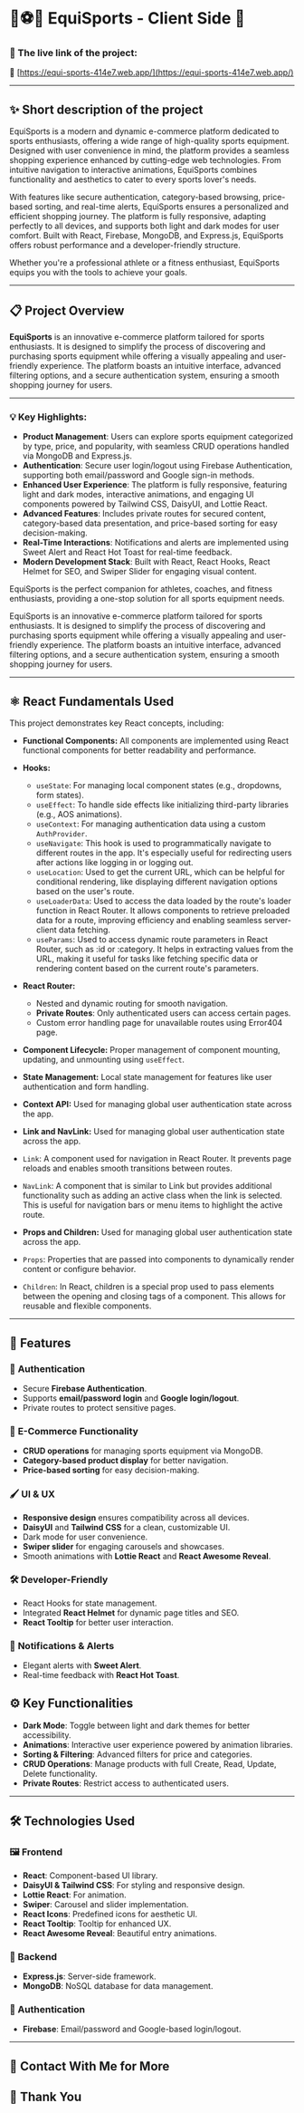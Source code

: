 # 🏀⚽🎾 EquiSports - Client Side 🚀

### 📜 The live link of the project:
 🎥 [https://equi-sports-414e7.web.app/](https://equi-sports-414e7.web.app/)

 ---

## ✨ Short description of the project

EquiSports is a modern and dynamic e-commerce platform dedicated to sports enthusiasts, offering a wide range of high-quality sports equipment. Designed with user convenience in mind, the platform provides a seamless shopping experience enhanced by cutting-edge web technologies. From intuitive navigation to interactive animations, EquiSports combines functionality and aesthetics to cater to every sports lover's needs.

With features like secure authentication, category-based browsing, price-based sorting, and real-time alerts, EquiSports ensures a personalized and efficient shopping journey. The platform is fully responsive, adapting perfectly to all devices, and supports both light and dark modes for user comfort. Built with React, Firebase, MongoDB, and Express.js, EquiSports offers robust performance and a developer-friendly structure.

Whether you're a professional athlete or a fitness enthusiast, EquiSports equips you with the tools to achieve your goals.

---

## 📋 Project Overview

**EquiSports** is an innovative e-commerce platform tailored for sports enthusiasts. It is designed to simplify the process of discovering and purchasing sports equipment while offering a visually appealing and user-friendly experience. The platform boasts an intuitive interface, advanced filtering options, and a secure authentication system, ensuring a smooth shopping journey for users.

---

### 💡 Key Highlights:

- **Product Management**: Users can explore sports equipment categorized by type, price, and popularity, with seamless CRUD operations handled via MongoDB and Express.js.
- **Authentication**: Secure user login/logout using Firebase Authentication, supporting both email/password and Google sign-in methods.
- **Enhanced User Experience**: The platform is fully responsive, featuring light and dark modes, interactive animations, and engaging UI components powered by Tailwind CSS, DaisyUI, and Lottie React.
- **Advanced Features**: Includes private routes for secured content, category-based data presentation, and price-based sorting for easy decision-making.
- **Real-Time Interactions**: Notifications and alerts are implemented using Sweet Alert and React Hot Toast for real-time feedback.
- **Modern Development Stack**: Built with React, React Hooks, React Helmet for SEO, and Swiper Slider for engaging visual content.

EquiSports is the perfect companion for athletes, coaches, and fitness enthusiasts, providing a one-stop solution for all sports equipment needs.

EquiSports is an innovative e-commerce platform tailored for sports enthusiasts. It is designed to simplify the process of discovering and purchasing sports equipment while offering a visually appealing and user-friendly experience. The platform boasts an intuitive interface, advanced filtering options, and a secure authentication system, ensuring a smooth shopping journey for users.

---

## ⚛️ React Fundamentals Used

This project demonstrates key React concepts, including:

- **Functional Components:** All components are implemented using React functional components for better readability and performance.
- **Hooks:**
  - `useState`: For managing local component states (e.g., dropdowns, form states).
  - `useEffect`: To handle side effects like initializing third-party libraries (e.g., AOS animations).
  - `useContext`: For managing authentication data using a custom `AuthProvider`.
  - `useNavigate`: This hook is used to programmatically navigate to different routes in the app. It's especially useful for redirecting users after actions like logging in or logging out.
  - `useLocation`: Used to get the current URL, which can be helpful for conditional rendering, like displaying different navigation options based on the user's route.
  - `useLoaderData`: Used to access the data loaded by the route's loader function in React Router. It allows components to retrieve preloaded data for a route, improving efficiency and enabling seamless server-client data fetching.
  - `useParams`: Used to access dynamic route parameters in React Router, such as :id or :category. It helps in extracting values from the URL, making it useful for tasks like fetching specific data or rendering content based on the current route's parameters.

- **React Router:**
  - Nested and dynamic routing for smooth navigation.
  - **Private Routes**: Only authenticated users can access certain pages.
  - Custom error handling page for unavailable routes using Error404 page.
- **Component Lifecycle:** Proper management of component mounting, updating, and unmounting using `useEffect`.
- **State Management:** Local state management for features like user authentication and form handling.
- **Context API:** Used for managing global user authentication state across the app.
- **Link and NavLink:** Used for managing global user authentication state across the app.
 - `Link`: A component used for navigation in React Router. It prevents page reloads and enables smooth transitions between routes.
 - `NavLink`: A component that is similar to Link but provides additional functionality such as adding an active class when the link is selected. This is useful for navigation bars or menu items to highlight the active route.
- **Props and Children:** Used for managing global user authentication state across the app.
 - `Props`: Properties that are passed into components to dynamically render content or configure behavior.
 - `Children`: In React, children is a special prop used to pass elements between the opening and closing tags of a component. This allows for reusable and flexible components.

---

 ## 🌟 Features

### 🔐 **Authentication**
- Secure **Firebase Authentication**.
- Supports **email/password login** and **Google login/logout**.
- Private routes to protect sensitive pages.

### 🛒 **E-Commerce Functionality**
- **CRUD operations** for managing sports equipment via MongoDB.
- **Category-based product display** for better navigation.
- **Price-based sorting** for easy decision-making.

### 🖌️ **UI & UX**
- **Responsive design** ensures compatibility across all devices.
- **DaisyUI** and **Tailwind CSS** for a clean, customizable UI.
- Dark mode for user convenience.
- **Swiper slider** for engaging carousels and showcases.
- Smooth animations with **Lottie React** and **React Awesome Reveal**.

### 🛠️ **Developer-Friendly**
- React Hooks for state management.
- Integrated **React Helmet** for dynamic page titles and SEO.
- **React Tooltip** for better user interaction.

### 🔔 **Notifications & Alerts**
- Elegant alerts with **Sweet Alert**.
- Real-time feedback with **React Hot Toast**.

## ⚙️ Key Functionalities
- **Dark Mode**: Toggle between light and dark themes for better accessibility.
- **Animations**: Interactive user experience powered by animation libraries.
- **Sorting & Filtering**: Advanced filters for price and categories.
- **CRUD Operations**: Manage products with full Create, Read, Update, Delete functionality.
- **Private Routes**: Restrict access to authenticated users.

---

## 🛠️ Technologies Used

### 🖼️ Frontend
- **React**: Component-based UI library.
- **DaisyUI & Tailwind CSS**: For styling and responsive design.
- **Lottie React**: For animation.
- **Swiper**: Carousel and slider implementation.
- **React Icons**: Predefined icons for aesthetic UI.
- **React Tooltip**: Tooltip for enhanced UX.
- **React Awesome Reveal**: Beautiful entry animations.

### 🔧 Backend
- **Express.js**: Server-side framework.
- **MongoDB**: NoSQL database for data management.

### 🔄 Authentication
- **Firebase**: Email/password and Google-based login/logout.

---

## 📧 Contact With Me for More

## 🤝 Thank You
